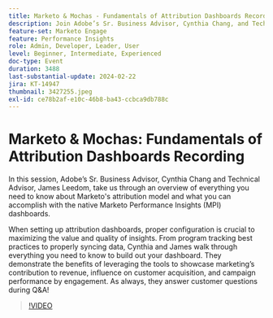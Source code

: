 ```yaml
---
title: Marketo & Mochas - Fundamentals of Attribution Dashboards Recording
description: Join Adobe’s Sr. Business Advisor, Cynthia Chang, and Technical Advisor, James Leedom, for an in-depth session on mastering Marketo's attribution model and Performance Insights (MPI) dashboards, covering setup, program tracking, data syncing, and showcasing marketing's impact on revenue and customer acquisition.
feature-set: Marketo Engage
feature: Performance Insights
role: Admin, Developer, Leader, User
level: Beginner, Intermediate, Experienced
doc-type: Event
duration: 3488
last-substantial-update: 2024-02-22
jira: KT-14947
thumbnail: 3427255.jpeg
exl-id: ce78b2af-e10c-46b8-ba43-ccbca9db788c
---
```

# Marketo & Mochas: Fundamentals of Attribution Dashboards Recording

In this session, Adobe’s Sr. Business Advisor, Cynthia Chang and Technical Advisor, James Leedom, take us through an overview of everything you need to know about Marketo's attribution model and what you can accomplish with the native Marketo Performance Insights (MPI) dashboards.

When setting up attribution dashboards, proper configuration is crucial to maximizing the value and quality of insights. From program tracking best practices to properly syncing data, Cynthia and James walk through everything you need to know to build out your dashboard. They demonstrate the benefits of leveraging the tools to showcase marketing’s contribution to revenue, influence on customer acquisition, and campaign performance by engagement. As always, they answer customer questions during Q&A!

>[!VIDEO](https://video.tv.adobe.com/v/3427255/?learn=on)
